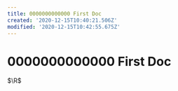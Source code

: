 ```yaml
---
title: 0000000000000 First Doc
created: '2020-12-15T10:40:21.506Z'
modified: '2020-12-15T10:42:55.675Z'
---
```


# 0000000000000 First Doc

$\R$
